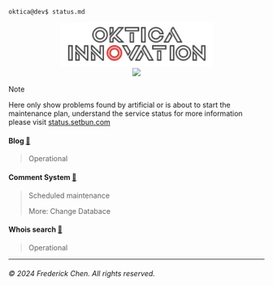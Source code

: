 ```terminal
oktica@dev$ status.md
```

<div align="center">
  <a href="https://setbun.com/">
    <img src="logo-final/oktica-right-logo-neon-webkit-animation.svg" width="300px"/>
    <br>
    <img src="https://profile-counter.glitch.me/FrederickAsYou/count.svg"/>
  </a>
</div>

> [!NOTE]
> Here only show problems found by artificial or is about to start the maintenance plan, understand the service status for more information please visit [status.setbun.com](https://status.setbun.com)

#### Blog [🔗](https://www.setbun.com)
> Operational

#### Comment System [🔗](https://comment.setbun.com)
> Scheduled maintenance
> 
> More: Change Databace

#### Whois search [🔗](https://whois.api.setbun.com)
> Operational

---

###### &copy; 2024 Frederick Chen. All rights reserved. 
